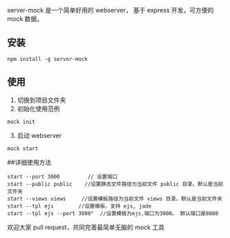 server-mock 是一个简单好用的 webserver， 基于 express 开发，可方便的 mock 数据。


## 安装
```
npm install -g server-mock
```

## 使用
1. 切换到项目文件夹
2. 初始化使用范例
```
mock init
```
3. 启动 webserver
```
mock start
```

##详细使用方法
``` 
start --port 3000         // 设置端口
start --public public    //设置静态文件路径为当前文件 public 目录。默认是当前文件夹
start --views views     //设置模板路径为当前文件 views 目录。默认是当前文件夹
start --tpl ejs        //设置模板，支持 ejs, jade
start --tpl ejs --port 3000"  //设置模板为ejs,端口为3000。 默认端口是8080

```
欢迎大家 pull request，共同完善最简单无脑的 mock 工具
